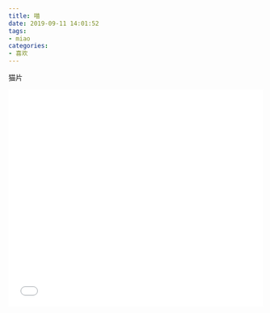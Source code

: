 ```yaml
---
title: 喵
date: 2019-09-11 14:01:52
tags:
- miao
categories: 
- 喜欢
---
```


猫片

<!--more-->

<iframe id="sbrxp" src="//player.bilibili.com/player.html?aid=31640429" scrolling="no" border="0" frameborder="no" framespacing="0" allowfullscreen="true" style="width: 640px; height: 430px; max-width: 100%" __idm_id__="913104898"> </iframe>
